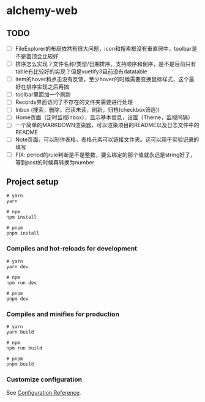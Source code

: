 # alchemy-web

## TODO

- [ ] FileExplorer的布局依然有很大问题，icon和搜素框没有垂直居中，toolbar是不是置顶会比较好
- [ ] 排序怎么实现？文件名称/类型/日期排序，支持顺序和倒序，是不是目前只有table有比较好的实现？但是vuetify3目前没有datatable
- [ ] item的hover和点击没有反馈，至少hover的时候需要变换鼠标样式，这个最好在排序实现之后再搞
- [ ] toolbar里面加一个刷新
- [ ] Records界面访问了不存在的文件夹需要进行处理
- [ ] Inbox (搜索，删除，已读未读，刷新，归档(checkbox筛选))
- [ ] Home页面（定时监视Inbox），显示基本信息，设置（Theme，监视间隔）
- [ ] 一个简单的MARKDOWN渲染器，可以渲染项目的README以及日志文件中的README
- [ ] Note页面，可以制作表格，表格元素可以链接文件夹。这可以用于实验记录的填写
- [ ] FIX: period的rule判断是不是整数，要么绑定的那个值就永远是string好了，等到post的时候再转换为number

## Project setup

```
# yarn
yarn

# npm
npm install

# pnpm
pnpm install
```

### Compiles and hot-reloads for development

```
# yarn
yarn dev

# npm
npm run dev

# pnpm
pnpm dev
```

### Compiles and minifies for production

```
# yarn
yarn build

# npm
npm run build

# pnpm
pnpm build
```

### Customize configuration

See [Configuration Reference](https://vitejs.dev/config/).

